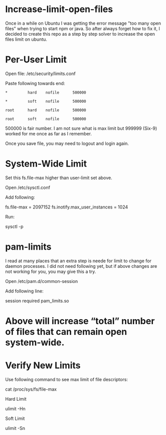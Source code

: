 # Increase-limit-open-files
Once in a while on Ubuntu I was getting the error message "too many open files" when trying to start npm or java.
So after always forget how to fix it, I decided to create this repo as a step by step solver to increase the open files limit on ubuntu.


# Per-User Limit

Open file: /etc/security/limits.conf

Paste following towards end:

`*         hard    nofile      500000`

`*         soft    nofile      500000`

`root      hard    nofile      500000`

`root      soft    nofile      500000`

500000 is fair number. I am not sure what is max limit but 999999 (Six-9) worked for me once as far as I remember.

Once you save file, you may need to logout and login again.

# System-Wide Limit

Set this fs.file-max higher than user-limit set above.

Open /etc/sysctl.conf 

Add following:

fs.file-max = 2097152
fs.inotify.max_user_instances = 1024

Run:

sysctl -p

# pam-limits

I read at many places that an extra step is neede for limit to change for daemon processes. I did not need following yet, but if above changes are not working for you, you may give this a try.

Open /etc/pam.d/common-session

Add following line:

session required pam_limits.so

# Above will increase “total” number of files that can remain open system-wide.

# Verify New Limits

Use following command to see max limit of file descriptors:

cat /proc/sys/fs/file-max

Hard Limit

ulimit -Hn

Soft Limit

ulimit -Sn
